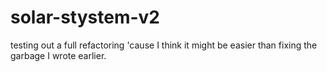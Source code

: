 # solar-stystem-v2
testing out a full refactoring 'cause I think it might be easier than fixing the garbage I wrote earlier.
